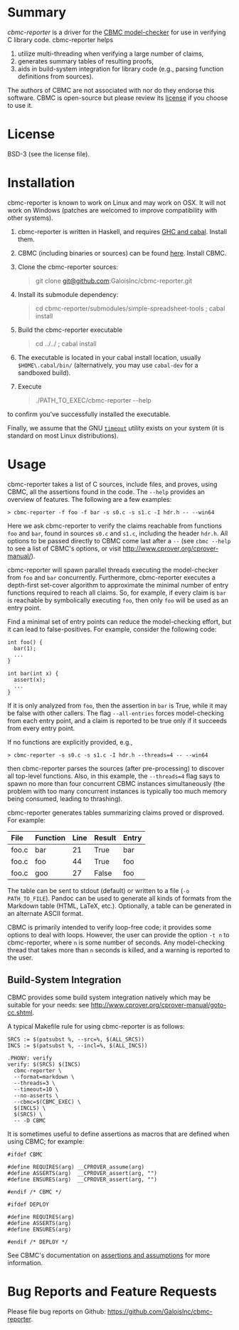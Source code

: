 Summary
=======

*cbmc-reporter* is a driver for the
[CBMC model-checker](http://www.cprover.org/cbmc/) for use in verifying C
library code.  cbmc-reporter helps

1. utilize multi-threading when verifying a
large number of claims,
2. generates summary tables of resulting proofs,
3. aids in build-system integration for library code (e.g., parsing function
definitions from sources).

The authors of CBMC are not associated with nor do they endorse this software.
CBMC is open-source but please review its [license](http://www.cprover.org/cbmc/LICENSE) if you choose to use it.

License
=======
BSD-3 (see the license file).

Installation
============

cbmc-reporter is known to work on Linux and may work on OSX.  It will not work
on Windows (patches are welcomed to improve compatibility with other systems).

1. cbmc-reporter is written in Haskell, and requires
[GHC and cabal](http://www.haskell.org/platform/).  Install them.

2. CBMC (including binaries or sources) can be found
[here](http://www.cprover.org/cbmc/).  Install CBMC.

3. Clone the cbmc-reporter sources:

    > git clone git@github.com:GaloisInc/cbmc-reporter.git

4. Install its submodule dependency:

    > cd cbmc-reporter/submodules/simple-spreadsheet-tools ; cabal install

4. Build the cbmc-reporter executable

    > cd ../../ ; cabal install

5. The executable is located in your cabal install location, usually
`$HOME\.cabal/bin/` (alternatively, you may use `cabal-dev` for a sandboxed
build).

6. Execute

    > ./PATH_TO_EXEC/cbmc-reporter --help

to confirm you've successfully installed the executable.

Finally, we assume that the GNU
[`timeout`](http://www.gnu.org/software/coreutils/manual/html_node/timeout-invocation.html)
utility exists on your system (it is standard on most Linux distributions).

Usage
=====

cbmc-reporter takes a list of C sources, include files, and proves, using CBMC,
all the assertions found in the code.  The `--help` provides an overview of
features.  The following are a few examples:

    > cbmc-reporter -f foo -f bar -s s0.c -s s1.c -I hdr.h -- --win64

Here we ask cbmc-reporter to verify the claims reachable from functions `foo`
and `bar`, found in sources `s0.c` and `s1.c`, including the header `hdr.h`.
All options to be passed directly to CBMC come last after a `--` (see `cbmc
--help` to see a list of CBMC's options, or visit
<http://www.cprover.org/cprover-manual/>).

cbmc-reporter will spawn parallel threads executing the model-checker from `foo`
and `bar` concurrently.  Furthermore, cbmc-reporter executes a depth-first
set-cover algorithm to approximate the minimal number of entry functions
required to reach all claims.  So, for example, if every claim is `bar` is
reachable by symbolically executing `foo`, then only `foo` will be used as an
entry point.

Find a minimal set of entry points can reduce the model-checking effort, but it
can lead to false-positives.  For example, consider the following code:

    int foo() {
      bar(1);
      ...
    }

    int bar(int x) {
      assert(x);
      ...
    }

If it is only analyzed from `foo`, then the assertion in `bar` is True, while it
may be false with other callers.  The flag `--all-entries` forces model-checking
from each entry point, and a claim is reported to be true only if it succeeds
from every entry point.

If no functions are explicitly provided, e.g.,

    > cbmc-reporter -s s0.c -s s1.c -I hdr.h --threads=4 -- --win64

then cbmc-reporter parses the sources (after pre-processing) to discover all
top-level functions.  Also, in this example, the `--threads=4` flag says to
spawn no more than four concurrent CBMC instances simultaneously (the problem
with too many concurrent instances is typically too much memory being consumed,
leading to thrashing).

cbmc-reporter generates tables summarizing claims proved or disproved.  For example:

File  |Function|Line|Result|Entry
:-----|:-------|:---|:-----|:----
foo\.c|bar     |21  |True  |bar
foo\.c|foo     |44  |True  |foo
foo\.c|goo     |27  |False |foo

The table can be sent to stdout (default) or written to a file (`-o
PATH_TO_FILE`).  Pandoc can be used to generate all kinds of formats from the
Markdown table (HTML, LaTeX, etc.).  Optionally, a table can be generated in an
alternate ASCII format.

CBMC is primarily intended to verify loop-free code; it provides some options to
deal with loops.  However, the user can provide the option `-t n` to
cbmc-reporter, where `n` is some number of seconds.  Any model-checking thread
that takes more than `n` seconds is killed, and a warning is reported to the
user.

Build-System Integration
------------------------

CBMC provides some build system integration natively which may be suitable for
your needs: see <http://www.cprover.org/cprover-manual/goto-cc.shtml>.

A typical Makefile rule for using cbmc-reporter is as follows:

    SRCS := $(patsubst %, --src=%, $(ALL_SRCS))
    INCS := $(patsubst %, --incl=%, $(ALL_INCS))

    .PHONY: verify
    verify: $(SRCS) $(INCS)
      cbmc-reporter \
      --format=markdown \
      --threads=3 \
      --timeout=10 \
      --no-asserts \
      --cbmc=$(CBMC_EXEC) \
      $(INCLS) \
      $(SRCS) \
      -- -D CBMC

It is sometimes useful to define assertions as macros that are defined when
using CBMC; for example:

    #ifdef CBMC

    #define REQUIRES(arg) __CPROVER_assume(arg)
    #define ASSERTS(arg)  __CPROVER_assert(arg, "")
    #define ENSURES(arg)  __CPROVER_assert(arg, "")

    #endif /* CBMC */

    #ifdef DEPLOY

    #define REQUIRES(arg)
    #define ASSERTS(arg)
    #define ENSURES(arg)

    #endif /* DEPLOY */

See CBMC's documentation on [assertions and assumptions](http://www.cprover.org/cprover-manual/modeling-assertions.shtml) for more information.

Bug Reports and Feature Requests
================================

Please file bug reports on Github: <https://github.com/GaloisInc/cbmc-reporter>.






